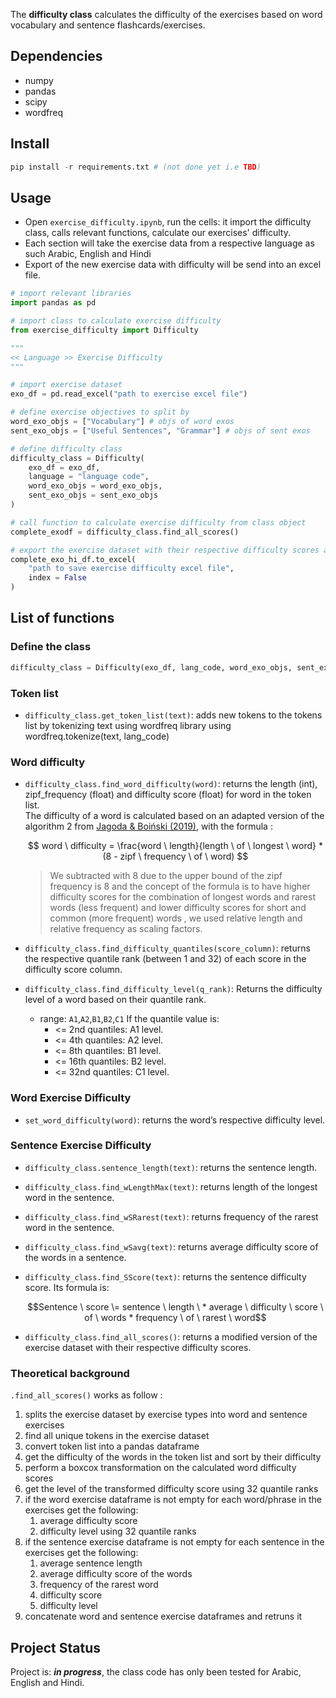 The **difficulty class** calculates the difficulty of the exercises based on word vocabulary and sentence flashcards/exercises.

## Dependencies

- numpy
- pandas
- scipy
- wordfreq

<!-- If you have screenshots you'd like to share, include them here. -->

## Install

```python
pip install -r requirements.txt # (not done yet i.e TBD)
```

## Usage

- Open `exercise_difficulty.ipynb`, run the cells: it import the difficulty class, calls relevant functions, calculate our exercises' difficulty.
- Each section will take the exercise data from a respective language as such Arabic, English and Hindi
- Export of the new exercise data with difficulty will be send into an excel file.

```python
# import relevant libraries
import pandas as pd

# import class to calculate exercise difficulty
from exercise_difficulty import Difficulty

"""
<< Language >> Exercise Difficulty
"""

# import exercise dataset
exo_df = pd.read_excel("path to exercise excel file")

# define exercise objectives to split by
word_exo_objs = ["Vocabulary"] # objs of word exos
sent_exo_objs = ["Useful Sentences", "Grammar"] # objs of sent exos

# define difficulty class
difficulty_class = Difficulty(
    exo_df = exo_df, 
    language = "language code", 
    word_exo_objs = word_exo_objs, 
    sent_exo_objs = sent_exo_objs
)

# call function to calculate exercise difficulty from class object
complete_exodf = difficulty_class.find_all_scores()

# export the exercise dataset with their respective difficulty scores as an excel file
complete_exo_hi_df.to_excel(
    "path to save exercise difficulty excel file", 
    index = False
)
```

## List of functions

### Define the class

```python
difficulty_class = Difficulty(exo_df, lang_code, word_exo_objs, sent_exo_objs)
```

### Token list

* `difficulty_class.get_token_list(text)`: adds new tokens to the tokens list by tokenizing text using wordfreq library using wordfreq.tokenize(text, lang_code)

### Word difficulty

* `difficulty_class.find_word_difficulty(word)`: returns the length (int), zipf_frequency (float) and difficulty score (float) for word in the token list. <br>The difficulty of a word is calculated based on an adapted version of the algorithm 2 from [Jagoda & Boiński (2019)](https://www.researchgate.net/publication/322996917_Assessing_Word_Difficulty_for_Quiz-Like_Game), with the formula :

    $$
    word \ difficulty = \frac{word \ length}{length \ of \ longest \ word} * (8 - zipf \ frequency \ of \ word)
    $$
    
    > We subtracted with 8 due to the upper bound of the zipf frequency is 8 and the concept of the formula is to have higher difficulty scores for the combination of longest words and rarest words (less frequent) and lower difficulty scores for short and common (more frequent) words , we used relative length and relative frequency as scaling factors.

* `difficulty_class.find_difficulty_quantiles(score_column)`: returns the respective quantile rank (between 1 and 32) of each score in the difficulty score column.

* `difficulty_class.find_difficulty_level(q_rank)`: Returns the difficulty level of a word based on their quantile rank.
  * range: `A1`,`A2`,`B1`,`B2`,`C1`
    If the quantile value is:
    - <= 2nd quantiles: A1 level.
    - <= 4th quantiles: A2 level.
    - <= 8th quantiles: B1 level.
    - <= 16th quantiles: B2 level.
    - <= 32nd quantiles: C1 level.

### Word Exercise Difficulty

* `set_word_difficulty(word)`: returns the word’s respective difficulty level.

### Sentence Exercise Difficulty

* `difficulty_class.sentence_length(text)`: returns the sentence length.
* `difficulty_class.find_wLengthMax(text)`: returns length of the longest word in the sentence.
* `difficulty_class.find_wSRarest(text)`: returns frequency of the rarest word in the sentence.
* `difficulty_class.find_wSavg(text)`: returns average difficulty score of the words in a sentence.
* `difficulty_class.find_SScore(text)`: returns the sentence difficulty score. Its formula is:

    $$Sentence \ score \= sentence \ length \ * average \ difficulty \ score \ of \ words * frequency \ of \ rarest \ word$$

* `difficulty_class.find_all_scores()`: returns a modified version of the exercise dataset with their respective difficulty scores.

### Theoretical background
`.find_all_scores()` works as follow :
1. splits the exercise dataset by exercise types into word and sentence exercises
2. find all unique tokens in the exercise dataset
3. convert token list into a pandas dataframe
4. get the difficulty of the words in the token list and sort by their difficulty
5. perform a boxcox transformation on the calculated word difficulty scores
6. get the level of the transformed difficulty score using 32 quantile ranks
7. if the word exercise dataframe is not empty for each word/phrase in the exercises get the following:   
   1. average difficulty score
   2. difficulty level using 32 quantile ranks
8. if the sentence exercise dataframe is not empty for each sentence in the exercises get the following:
   1. average sentence length
   2. average difficulty score of the words
   3. frequency of the rarest word
   4. difficulty score
   5. difficulty level
9. concatenate word and sentence exercise dataframes and retruns it

## Project Status
Project is: _**in progress**_, the class code has only been tested for Arabic, English and Hindi.
